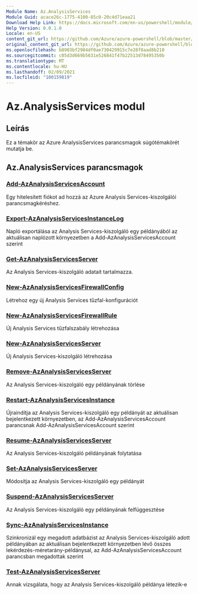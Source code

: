 ```yaml
---
Module Name: Az.AnalysisServices
Module Guid: acace26c-1775-4100-85c0-20c4d71eaa21
Download Help Link: https://docs.microsoft.com/en-us/powershell/module/az.analysisservices
Help Version: 0.0.1.0
Locale: en-US
content_git_url: https://github.com/Azure/azure-powershell/blob/master/src/AnalysisServices/AnalysisServices/help/Az.AnalysisServices.md
original_content_git_url: https://github.com/Azure/azure-powershell/blob/master/src/AnalysisServices/AnalysisServices/help/Az.AnalysisServices.md
ms.openlocfilehash: b8903bf2984df0ae730429915c7e28f8aad8b210
ms.sourcegitcommit: c05d3d669b5631e526841f47b22513d78495350b
ms.translationtype: MT
ms.contentlocale: hu-HU
ms.lasthandoff: 02/09/2021
ms.locfileid: "100159819"
---
```

# Az.AnalysisServices modul
## Leírás
Ez a témakör az Azure AnalysisServices parancsmagok súgótémakörét mutatja be.

## Az.AnalysisServices parancsmagok
### [Add-AzAnalysisServicesAccount](Add-AzAnalysisServicesAccount.md)
Egy hitelesített fiókot ad hozzá az Azure Analysis Services-kiszolgálói parancsmagkéréshez.

### [Export-AzAnalysisServicesInstanceLog](Export-AzAnalysisServicesInstanceLog.md)
Napló exportálása az Analysis Services-kiszolgáló egy példányából az aktuálisan naplózott környezetben a Add-AzAnalysisServicesAccount szerint

### [Get-AzAnalysisServicesServer](Get-AzAnalysisServicesServer.md)
Az Analysis Services-kiszolgáló adatait tartalmazza.

### [New-AzAnalysisServicesFirewallConfig](New-AzAnalysisServicesFirewallConfig.md)
Létrehoz egy új Analysis Services tűzfal-konfigurációt 

### [New-AzAnalysisServicesFirewallRule](New-AzAnalysisServicesFirewallRule.md)
Új Analysis Services tűzfalszabály létrehozása

### [New-AzAnalysisServicesServer](New-AzAnalysisServicesServer.md)
Új Analysis Services-kiszolgáló létrehozása

### [Remove-AzAnalysisServicesServer](Remove-AzAnalysisServicesServer.md)
Az Analysis Services-kiszolgáló egy példányának törlése

### [Restart-AzAnalysisServicesInstance](Restart-AzAnalysisServicesInstance.md)
Újraindítja az Analysis Services-kiszolgáló egy példányát az aktuálisan bejelentkezett környezetben, az Add-AzAnalysisServicesAccount parancsnak Add-AzAnalysisServicesAccount szerint

### [Resume-AzAnalysisServicesServer](Resume-AzAnalysisServicesServer.md)
Az Analysis Services-kiszolgáló példányának folytatása

### [Set-AzAnalysisServicesServer](Set-AzAnalysisServicesServer.md)
Módosítja az Analysis Services-kiszolgáló egy példányát

### [Suspend-AzAnalysisServicesServer](Suspend-AzAnalysisServicesServer.md)
Az Analysis Services-kiszolgáló egy példányának felfüggesztése

### [Sync-AzAnalysisServicesInstance](Sync-AzAnalysisServicesInstance.md)
Szinkronizál egy megadott adatbázist az Analysis Services-kiszolgáló adott példányában az aktuálisan bejelentkezett környezetben lévő összes lekérdezés-méretarány-példánysal, az Add-AzAnalysisServicesAccount parancsban megadottak szerint

### [Test-AzAnalysisServicesServer](Test-AzAnalysisServicesServer.md)
Annak vizsgálata, hogy az Analysis Services-kiszolgáló példánya létezik-e

